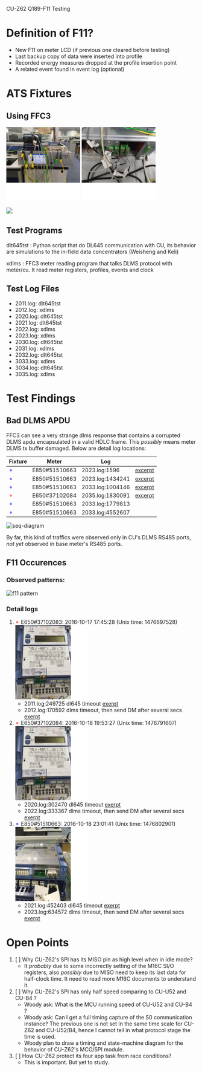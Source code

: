 
CU-Z62 Q189-F11 Testing

# Definition of F11?

- New F11 on meter LCD (if previous one cleared before testing)
- Last backup copy of data were inserted into profile
- Recorded energy measures dropped at the profile insertion point
- A related event found in event log (optional)

# ATS Fixtures

## Using FFC3

![](pic/q189-ats-front.png)
![](pic/q189-ats-back.png)

<img src="https://woowu.github.io/cutst/pic/fixture.svg" width="350"/>

## Test Programs 

dlt645tst
: Python script that do DL645 communication with CU, its behavior
are simulations to the in-field data concentrators (Weisheng and Keli)

xdlms
: FFC3 meter reading program that talks DLMS protocol with meter/cu. It
read meter registers, profiles, events and clock

## Test Log Files

- 2011.log: dlt645tst
- 2012.log: xdlms
- 2020.log: dlt645tst
- 2021.log: dlt645tst
- 2022.log: xdlms
- 2023.log: xdlms
- 2030.log: dlt645tst
- 2031.log: xdlms
- 2032.log: dlt645tst
- 3033.log: xdlms
- 3034.log: dlt645tst
- 3035.log: xdlms

# Test Findings
## Bad DLMS APDU

FFC3 can see a very strange dlms response that contains
a corrupted DLMS apdu encapsulated in a valid HDLC frame.
This *possibly* means meter DLMS tx buffer damaged. Below
are detail log locations:

| Fixture            | Meter         | Log              | |
|--------------------|---------------|------------------|-------------------------------------------------|
|![](pic/blue-circle.png)| E850#51510663 | 2023.log:1596    | [excerpt](log-excerpt/2023-1096_2096.log)       |                                                |
|![](pic/blue-circle.png)| E850#51510663 | 2023.log:1434241 | [excerpt](log-excerpt/2023-1433741_1434741.log) |                                            |
|![](pic/blue-circle.png)| E850#51510663 | 2033.log:1004146 | [excerpt](log-excerpt/2033-1003646_1004646.log) |
|![](pic/red-circle.png) | E650#37102084 | 2035.log:1830091 | [excerpt](log-excerpt/2035.log.1830091) |
|![](pic/blue-circle.png)| E850#51510663 | 2033.log:1779813 ||                                            |
|![](pic/blue-circle.png)| E850#51510663 | 2033.log:4552607 ||                                            |

![seq-diagram](https://woowu.github.io/cutst/pic/bad-dlms-apdu-seq.svg)

By far, this kind of traffics were observed only in CU's 
DLMS RS485 ports, *not yet* observed in base meter's RS485
ports.

## F11 Occurences

### Observed patterns:
![f11 pattern](https://woowu.github.io/cutst/pic/f11-observation.svg)

### Detail logs
1. ![](pic/red-circle.png) E650#37102083: 2016-10-17 17:45:28 (Unix time: 1476697528)
![](pic/setup-1.png)
    - 2011.log:249725 dl645 timeout [exerpt](log-excerpt/2011.log.249725)
    - 2012.log:170592 dlms timeout, then send DM after several secs [exerpt](log-excerpt/2012.log.170592)
2. ![](pic/red-circle.png) E650#37102084: 2016-10-18 19:53:27 (Unix time: 1476791607) 
![](pic/setup-1.png)
    - 2020.log:302470 dl645 timeout [exerpt](log-excerpt/2020.log.302470)
    - 2022.log:333367 dlms timeout, then send DM after several secs [exerpt](log-excerpt/2022.log.333367)
3. ![](pic/blue-circle.png) E850#51510663: 2016-10-18 23:01:41 (Unix time: 1476802901)
![](pic/setup-2.png)
    - 2021.log:452403 dl645 timeout [exerpt](log-excerpt/2021.log.452403)
    - 2023.log:634572 dlms timeout, then send DM after several secs [exerpt](log-excerpt/2023.log.634572)

# Open Points

1. [ ] Why CU-Z62's SPI has its MISO pin as high level when in idle mode?
    - It *probably* due to some incorrectly setting of the M16C SI/O
    registers, also *possibly* due to MISO need to keep its last data
    for half-clock time. It need to read more M16C documents to 
    understand it.
2. [ ] Why CU-Z62's SPI has only half speed comparing to CU-U52 and CU-B4 ?
    - Woody ask: What is the MCU running speed of CU-U52 and CU-B4 ?
    - Woody ask: Can I get a full timing capture of the S0 communication
    instance? The previous one is not set in the same time scale for CU-Z62
    and CU-U52/B4, hence I cannot tell in what protocol stage the time
    is used.
    - Woody plan to draw a timing and state-machine diagram for the behavior
    of CU-Z62's MCO/SPI module.
3. [ ] How CU-Z62 protect its four app task from race conditions?
    - This is important. But yet to study.

